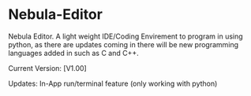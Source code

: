 # Nebula-Editor
Nebula Editor. A light weight IDE/Coding Envirement to program in using python, as there are updates coming in there will be new programming languages added in such as C and C++.

Current Version: [V1.00]

Updates: In-App run/terminal feature (only working with python)
